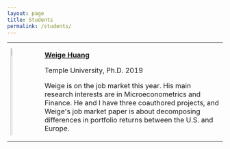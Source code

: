 ```yaml
---
layout: page
title: Students
permalink: /students/
---
```


<table style="width:100%">
  <tr>   
    <td><img src="https://bcallaway11.github.io/files/weige-photo.jpg" alt="Weige Huang" width="25%" > </td>
    <td><p><b><a href="https://huang.netlify.com">Weige Huang</a></b></p><p>Temple University, Ph.D. 2019</p><p>Weige is on the job market this year.  His main research interests are in Microeconometrics and Finance.  He and I have three coauthored projects, and Weige's job market paper is about decomposing differences in portfolio returns between the U.S. and Europe.</p> </td>
  </tr>
</table>

